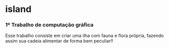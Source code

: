 # island
### 1º Trabalho de computação gráfica ###

Esse trabalho consiste em criar uma ilha com fauna e flora própria, fazendo assim sua cadeia alimentar de forma bem peculiar!!
